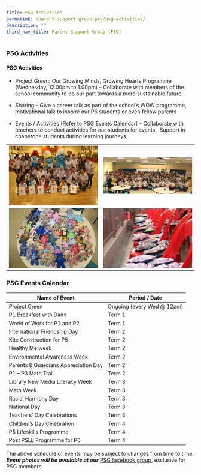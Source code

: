 ```yaml
---
title: PSG Activities
permalink: /parent-support-group-psg/psg-activities/
description: ""
third_nav_title: Parent Support Group (PSG)
---
```

### PSG Activities

#### PSG Activities

*   Project Green: Our Growing Minds, Growing Hearts Programme (Wednesday, 12.00pm to 1.00pm) – Collaborate with members of the school community to do our part towards a more sustainable future.

*   Sharing – Give a career talk as part of the school’s WOW programme, motivational talk to inspire our P6 students or even fellow parents

*   Events / Activities (Refer to PSG Events Calendar) – Collaborate with teachers to conduct activities for our students for events.  Support in chaperone students during learning journeys.

| | | 
| --- | --- |
| ![](/images/IMG_4061-300x200.jpg) | ![](/images/IMG_0847-e1498097885133-300x123.jpg) |
| ![](/images/IMG_0451-300x200%20(1).jpg) | ![](/images/IMG_0836-300x200.jpg) | 


### PSG Events Calendar

| Name of Event | Period / Date |
| --- | --- |
| Project Green | Ongoing (every Wed @ 12pm) |
| P1 Breakfast with Dads | Term 1 |
| World of Work for P1 and P2 | Term 1 |
| International Friendship Day | Term 2 |
| Kite Construction for P5 | Term 2 |
| Healthy Me week | Term 2 |
| Environmental Awareness Week | Term 2 |
| Parents & Guardians Appreciation Day | Term 2 |
| P1 – P3 Math Trail | Term 2 |
| Library New Media Literacy Week | Term 3 |
| Math Week | Term 3 |
| Racial Harmony Day | Term 3 |
| National Day | Term 3 |
| Teachers’ Day Celebrations | Term 3 |
| Children’s Day Celebration | Term 4 |
| P5 Lifeskills Programme | Term 4 |
| Post PSLE Programme for P6 | Term 4 |

The above schedule of events may be subject to changes from time to time. <br>
**_Event photos will be available at our_** [PSG facebook group](https://www.facebook.com/groups/ynpspsg/), exclusive for PSG members.